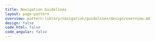 ```yaml
---
title: Navigation Guidelines
layout: page-pattern
overview: pattern-library/navigation/guidelines/design/overview.md
design: false
code_html: false
code_angular: false
---
```

